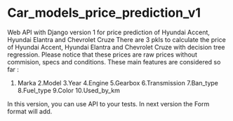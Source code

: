 # Car_models_price_prediction_v1
Web API with Django version 1 for price prediction of Hyundai Accent, Hyundai Elantra and Chevrolet Cruze
There are 3 pkls to calculate the price of Hyundai Accent, Hyundai Elantra and Chevrolet Cruze with decision tree regression.
Please notice that these prices are raw prices without commision, specs and conditions.
These main features are considered so far : 
1. Marka
2.Model
3.Year
4.Engine
5.Gearbox
6.Transmission
7.Ban_type
8.Fuel_type
9.Color
10.Used_by_km

In this version, you can use API to your tests. In next version the Form format will add.
